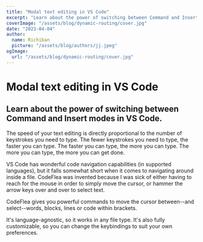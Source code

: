 ```yaml
---
title: "Modal text editing in VS Code"
excerpt: "Learn about the power of switching between Command and Insert modes in VS Code"
coverImage: "/assets/blog/dynamic-routing/cover.jpg"
date: "2023-04-04"
author:
  name: Richiban
  picture: "/assets/blog/authors/jj.jpeg"
ogImage:
  url: "/assets/blog/dynamic-routing/cover.jpg"
---
```


# Modal text editing in VS Code

## Learn about the power of switching between Command and Insert modes in VS Code.

The speed of your text editing is directly proportional to the number of keystrokes you need to type. The fewer keystrokes you need to type, the faster you can type. The faster you can type, the more you can type. The more you can type, the more you can get done.

VS Code has wonderful code navigation capabilities (in supported languages), but it falls somewhat short when it comes to navigating around inside a file. CodeFlea was invented because I was sick of either having to reach for the mouse in order to simply move the cursor, or hammer the arrow keys over and over to select text.

CodeFlea gives you powerful commands to move the cursor between--and select--words, blocks, lines or code within brackets.

It's language-agnostic, so it works in any file type. It's also fully customizable, so you can change the keybindings to suit your own preferences.

